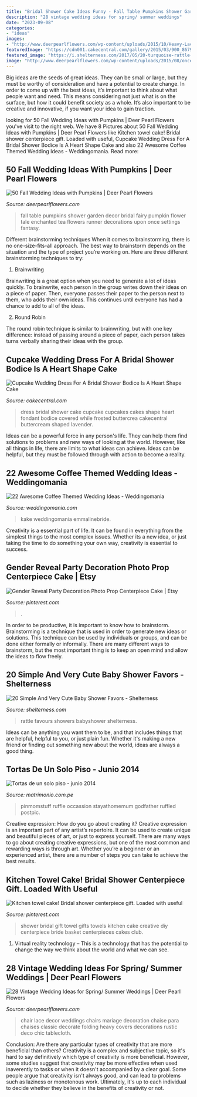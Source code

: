 ```yaml
---
title: "Bridal Shower Cake Ideas Funny - Fall Table Pumpkins Shower Garden Decor Bridal Fairy Pumpkin Flower Tale Enchanted Tea Flowers Runner Decorations Upon Once Settings Fantasy"
description: "28 vintage wedding ideas for spring/ summer weddings"
date: "2023-09-08"
categories:
- "ideas"
images:
- "http://www.deerpearlflowers.com/wp-content/uploads/2015/10/Heavy-Lace-vintage-wedding-chair-decor-ideas.jpg"
featuredImage: "https://cdn001.cakecentral.com/gallery/2015/03/900_867957Jhz5_cupcake-wedding-dress-for-a-bridal-shower-bodice-is-a-heart-shape-cake-covered-with-fondant-while-the-cupcakes-are-frosted-with-buttercrea.jpg"
featured_image: "https://i.shelterness.com/2017/05/20-turquoise-rattle-baby-shower-favors.jpg"
image: "http://www.deerpearlflowers.com/wp-content/uploads/2015/08/once-upon-a-time-fairy-tale-fantasy-enchanted-garden-baby-shower-flower-table-runner-with-pumpkins.jpg"
---
```



Big ideas are the seeds of great ideas. They can be small or large, but they must be worthy of consideration and have a potential to create change. In order to come up with the best ideas, it’s important to think about what people want and need. This means considering not just what is on the surface, but how it could benefit society as a whole. It’s also important to be creative and innovative, if you want your idea to gain traction.

	

		
looking for 50 Fall Wedding Ideas with Pumpkins | Deer Pearl Flowers you've visit to the right web. We have 8 Pictures about 50 Fall Wedding Ideas with Pumpkins | Deer Pearl Flowers like Kitchen towel cake! Bridal shower centerpiece gift. Loaded with useful, Cupcake Wedding Dress For A Bridal Shower Bodice Is A Heart Shape Cake and also 22 Awesome Coffee Themed Wedding Ideas - Weddingomania. Read more:
		
    
## 50 Fall Wedding Ideas With Pumpkins | Deer Pearl Flowers

<img loading=lazy src="http://www.deerpearlflowers.com/wp-content/uploads/2015/08/once-upon-a-time-fairy-tale-fantasy-enchanted-garden-baby-shower-flower-table-runner-with-pumpkins.jpg" onerror="this.onerror=null;this.src='https://tse3.mm.bing.net/th?id=OIP.h8eskqvM3xICICI31AOkoQHaLH&amp;pid=15.1';" alt="50 Fall Wedding Ideas with Pumpkins | Deer Pearl Flowers">

_Source: deerpearlflowers.com_

>fall table pumpkins shower garden decor bridal fairy pumpkin flower tale enchanted tea flowers runner decorations upon once settings fantasy. 

	

Different brainstorming techniques
When it comes to brainstorming, there is no one-size-fits-all approach. The best way to brainstorm depends on the situation and the type of project you’re working on. Here are three different brainstorming techniques to try:
1. Brainwriting

Brainwriting is a great option when you need to generate a lot of ideas quickly. To brainwrite, each person in the group writes down their ideas on a piece of paper. Then, everyone passes their paper to the person next to them, who adds their own ideas. This continues until everyone has had a chance to add to all of the ideas.

2. Round Robin

The round robin technique is similar to brainwriting, but with one key difference: instead of passing around a piece of paper, each person takes turns verbally sharing their ideas with the group.

    
## Cupcake Wedding Dress For A Bridal Shower Bodice Is A Heart Shape Cake

<img loading=lazy src="https://cdn001.cakecentral.com/gallery/2015/03/900_867957Jhz5_cupcake-wedding-dress-for-a-bridal-shower-bodice-is-a-heart-shape-cake-covered-with-fondant-while-the-cupcakes-are-frosted-with-buttercrea.jpg" onerror="this.onerror=null;this.src='https://tse2.mm.bing.net/th?id=OIP.5m9Zr89KKcq8DLqi2-WnNwHaJ4&amp;pid=15.1';" alt="Cupcake Wedding Dress For A Bridal Shower Bodice Is A Heart Shape Cake">

_Source: cakecentral.com_

>dress bridal shower cake cupcake cupcakes cakes shape heart fondant bodice covered while frosted buttercrea cakecentral buttercream shaped lavender. 

	

Ideas can be a powerful force in any person's life. They can help them find solutions to problems and new ways of looking at the world. However, like all things in life, there are limits to what ideas can achieve. Ideas can be helpful, but they must be followed through with action to become a reality.

    
## 22 Awesome Coffee Themed Wedding Ideas - Weddingomania

<img loading=lazy src="https://i.weddingomania.com/2016/03/22-awesome-coffee-themed-wedding-ideas-15.jpg" onerror="this.onerror=null;this.src='https://tse2.mm.bing.net/th?id=OIP.XpDjuZIiGYM9K_tXW88Y6gHaLH&amp;pid=15.1';" alt="22 Awesome Coffee Themed Wedding Ideas - Weddingomania">

_Source: weddingomania.com_

>kake weddingomania emmalinebride. 

	

Creativity is a essential part of life. It can be found in everything from the simplest things to the most complex issues. Whether its a new idea, or just taking the time to do something your own way, creativity is essential to success.

    
## Gender Reveal Party Decoration Photo Prop Centerpiece Cake | Etsy

<img loading=lazy src="https://i.pinimg.com/736x/74/3f/ec/743fecd9697894211cdc8e9e0608278f.jpg" onerror="this.onerror=null;this.src='https://tse3.mm.bing.net/th?id=OIP.ivrGp21t7Y8o35Vd12SyMgHaLe&amp;pid=15.1';" alt="Gender Reveal Party Decoration Photo Prop Centerpiece Cake | Etsy">

_Source: pinterest.com_

>. 

	

In order to be productive, it is important to know how to brainstorm. Brainstorming is a technique that is used in order to generate new ideas or solutions. This technique can be used by individuals or groups, and can be done either formally or informally. There are many different ways to brainstorm, but the most important thing is to keep an open mind and allow the ideas to flow freely.

    
## 20 Simple And Very Cute Baby Shower Favors - Shelterness

<img loading=lazy src="https://i.shelterness.com/2017/05/20-turquoise-rattle-baby-shower-favors.jpg" onerror="this.onerror=null;this.src='https://tse4.mm.bing.net/th?id=OIP.w2tb_JSuVzKMbWpplShfbQHaJ4&amp;pid=15.1';" alt="20 Simple And Very Cute Baby Shower Favors - Shelterness">

_Source: shelterness.com_

>rattle favours showers babyshower shelterness. 

	

Ideas can be anything you want them to be, and that includes things that are helpful, helpful to you, or just plain fun. Whether it's making a new friend or finding out something new about the world, ideas are always a good thing.

    
## Tortas De Un Solo Piso - Junio 2014

<img loading=lazy src="https://cdn0.matrimonio.com.pe/usr/1/5/2/3/cfb_115784.jpg" onerror="this.onerror=null;this.src='https://tse4.mm.bing.net/th?id=OIP.HKFKhiaa_VyMkpKjfxn_4AAAAA&amp;pid=15.1';" alt="Tortas de un solo piso - junio 2014">

_Source: matrimonio.com.pe_

>pinmomstuff ruffle occassion stayathomemum godfather ruffled postpic. 

	

Creative expression: How do you go about creating it?
Creative expression is an important part of any artist’s repertoire. It can be used to create unique and beautiful pieces of art, or just to express yourself. There are many ways to go about creating creative expressions, but one of the most common and rewarding ways is through art. Whether you’re a beginner or an experienced artist, there are a number of steps you can take to achieve the best results.

    
## Kitchen Towel Cake! Bridal Shower Centerpiece Gift. Loaded With Useful

<img loading=lazy src="https://i.pinimg.com/736x/70/94/56/709456276098ca050209aed7008fb962.jpg" onerror="this.onerror=null;this.src='https://tse1.mm.bing.net/th?id=OIP.gMIHCDGrroPZcKRolx3ozwHaLk&amp;pid=15.1';" alt="Kitchen towel cake! Bridal shower centerpiece gift. Loaded with useful">

_Source: pinterest.com_

>shower bridal gift towel gifts towels kitchen cake creative diy centerpiece bride basket centerpieces cakes club. 

	

1. Virtual reality technology – This is a technology that has the potential to change the way we think about the world and what we can see.

    
## 28 Vintage Wedding Ideas For Spring/ Summer Weddings | Deer Pearl Flowers

<img loading=lazy src="http://www.deerpearlflowers.com/wp-content/uploads/2015/10/Heavy-Lace-vintage-wedding-chair-decor-ideas.jpg" onerror="this.onerror=null;this.src='https://tse4.mm.bing.net/th?id=OIP.MKKuWnV8Ach91tmVqjW4EQHaLG&amp;pid=15.1';" alt="28 Vintage Wedding Ideas for Spring/ Summer Weddings | Deer Pearl Flowers">

_Source: deerpearlflowers.com_

>chair lace decor weddings chairs mariage decoration chaise para chaises classic decorate folding heavy covers decorations rustic deco chic tablecloth. 

	

Conclusion: Are there any particular types of creativity that are more beneficial than others?
Creativity is a complex and subjective topic, so it's hard to say definitively which type of creativity is more beneficial. However, some studies suggest that creativity may be more effective when used inaverently to tasks or when it doesn't accompanied by a clear goal. Some people argue that creativity isn't always good, and can lead to problems such as laziness or monotonous work. Ultimately, it's up to each individual to decide whether they believe in the benefits of creativity or not.

